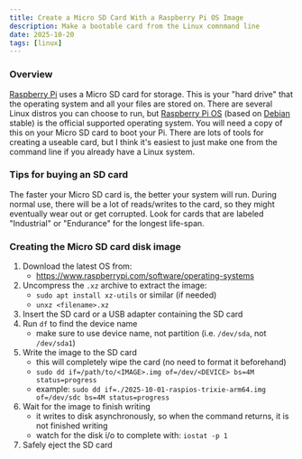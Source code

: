 ```yaml
---
title: Create a Micro SD Card With a Raspberry Pi OS Image
description: Make a bootable card from the Linux comnmand line
date: 2025-10-20
tags: [linux]
---
```


### Overview

[Raspberry Pi](https://www.raspberrypi.com) uses a Micro SD card for storage.
This is your "hard drive" that the operating system and all your files are
stored on. There are several Linux distros you can choose to run, but
[Raspberry Pi OS](https://www.raspberrypi.com/documentation/computers/os.html)
(based on [Debian](https://www.debian.org) stable) is the official supported
operating system. You will need a copy of this on your Micro SD card to boot
your Pi. There are lots of tools for creating a useable card, but I think it's
easiest to just make one from the command line if you already have a Linux
system.

### Tips for buying an SD card

The faster your Micro SD card is, the better your system will run. During
normal use, there will be a lot of reads/writes to the card, so they might
eventually wear out or get corrupted. Look for cards that are labeled
"Industrial" or "Endurance" for the longest life-span.

### Creating the Micro SD card disk image

1. Download the latest OS from:
    - https://www.raspberrypi.com/software/operating-systems
2. Uncompress the `.xz` archive to extract the image:
    - `sudo apt install xz-utils` or similar (if needed)
    - `unxz <filename>.xz`
3. Insert the SD card or a USB adapter containing the SD card
4. Run `df` to find the device name
    - make sure to use device name, not partition (i.e. `/dev/sda`, not `/dev/sda1`)
5. Write the image to the SD card
    - this will completely wipe the card (no need to format it beforehand)
    - `sudo dd if=/path/to/<IMAGE>.img of=/dev/<DEVICE> bs=4M status=progress`
    - example: `sudo dd if=./2025-10-01-raspios-trixie-arm64.img of=/dev/sdc bs=4M status=progress`
6. Wait for the image to finish writing
    - it writes to disk asynchronously, so when the command returns, it is not finished writing
    - watch for the disk i/o to complete with: `iostat -p 1`
7. Safely eject the SD card
